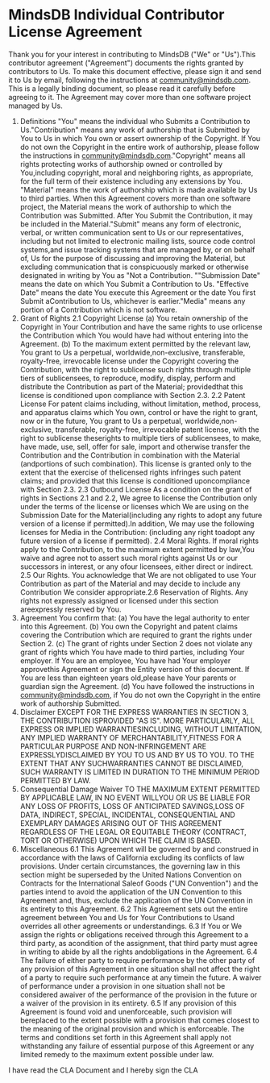# MindsDB Individual Contributor License Agreement
Thank you for your interest in contributing to MindsDB ("We" or "Us").This contributor agreement ("Agreement") documents the rights granted by contributors to Us. To make this document effective, please sign it and send it to Us by email, following the instructions at community@mindsdb.com. This is a legally binding document, so please read it carefully before agreeing to it. The Agreement may cover more than one software project managed by Us.
1. Definitions
"You" means the individual who Submits a Contribution to Us."Contribution" means any work of authorship that is Submitted by You to Us in which You own or assert ownership of the Copyright. If You do not own the Copyright in the entire work of authorship, please follow the instructions in community@mindsdb.com."Copyright" means all rights protecting works of authorship owned or controlled by You,including copyright, moral and neighboring rights, as appropriate, for the full term of their existence including any extensions by You.
"Material" means the work of authorship which is made available by Us to third parties. When this Agreement covers more than one software project, the Material means the work of authorship to which the Contribution was Submitted. After You Submit the Contribution, it may be included in the Material."Submit"  means any form of electronic, verbal, or written communication sent to Us or our representatives, including but not limited to electronic mailing lists, source code control systems,and issue tracking systems that are managed by, or on behalf of, Us for the purpose of discussing and improving the Material, but excluding communication that is conspicuously marked or otherwise designated in writing by You as "Not a Contribution.
""Submission Date" means the date on which You Submit a Contribution to Us.
"Effective Date" means the date You execute this Agreement or the date You first Submit aContribution to Us, whichever is earlier."Media" means any portion of a Contribution which is not software.
2. Grant of Rights
2.1 Copyright License
(a) You retain ownership of the Copyright in Your Contribution and have the same rights to use orlicense the Contribution which You would have had without entering into the Agreement.
(b) To the maximum extent permitted by the relevant law, You grant to Us a perpetual, worldwide,non-exclusive, transferable, royalty-free, irrevocable license under the Copyright covering the Contribution, with the right to sublicense such rights through multiple tiers of sublicensees, to reproduce, modify, display, perform and distribute the Contribution as part of the Material; providedthat this license is conditioned upon compliance with Section 2.3.
2.2 Patent License
For patent claims including, without limitation, method, process, and apparatus claims which You own, control or have the right to grant, now or in the future, You grant to Us a perpetual, worldwide,non-exclusive, transferable, royalty-free, irrevocable patent license, with the right to sublicense theserights to multiple tiers of sublicensees, to make, have made, use, sell, offer for sale, import and otherwise transfer the Contribution and the Contribution in combination with the Material (andportions of such combination). This license is granted only to the extent that the exercise of thelicensed rights infringes such patent claims; and provided that this license is conditioned uponcompliance with Section 2.3.
2.3 Outbound License
As a condition on the grant of rights in Sections 2.1 and 2.2, We agree to license the Contribution only under the terms of the license or licenses which We are using on the Submission Date for the Material(including any rights to adopt any future version of a license if permitted).In addition, We may use the following licenses for Media in the Contribution:  (including any right toadopt any future version of a license if permitted).
2.4 Moral Rights. 
If moral rights apply to the Contribution, to the maximum extent permitted by law,You waive and agree not to assert such moral rights against Us or our successors in interest, or any ofour licensees, either direct or indirect.
2.5 Our Rights. 
You acknowledge that We are not obligated to use Your Contribution as part of the Material and may decide to include any Contribution We consider appropriate.2.6 Reservation of Rights. Any rights not expressly assigned or licensed under this section areexpressly reserved by You.
3. Agreement
You confirm that:
(a) You have the legal authority to enter into this Agreement.
(b) You own the Copyright and patent claims covering the Contribution which are required to grant the rights under Section 2.
(c) The grant of rights under Section 2 does not violate any grant of rights which You have made to third parties, including Your employer.  If You are an employee, You have had Your employer approvethis Agreement or sign the Entity version of this document.  If You are less than eighteen years old,please have Your parents or guardian sign the Agreement.
(d) You have followed the instructions in community@mindsdb.com, if You do not own the Copyright in the entire work of authorship Submitted.
4. Disclaimer
EXCEPT FOR THE EXPRESS WARRANTIES IN SECTION 3, THE CONTRIBUTION ISPROVIDED "AS IS". MORE PARTICULARLY, ALL EXPRESS OR IMPLIED WARRANTIESINCLUDING, WITHOUT LIMITATION, ANY IMPLIED WARRANTY OF MERCHANTABILITY,FITNESS FOR A PARTICULAR PURPOSE AND NON-INFRINGEMENT ARE EXPRESSLYDISCLAIMED BY YOU TO US AND BY US TO YOU. TO THE EXTENT THAT ANY SUCHWARRANTIES CANNOT BE DISCLAIMED, SUCH WARRANTY IS LIMITED IN DURATION
TO THE MINIMUM PERIOD PERMITTED BY LAW.
5. Consequential Damage Waiver
TO THE MAXIMUM EXTENT PERMITTED BY APPLICABLE LAW, IN NO EVENT WILLYOU OR US BE LIABLE FOR ANY LOSS OF PROFITS, LOSS OF ANTICIPATED SAVINGS,LOSS OF DATA, INDIRECT, SPECIAL, INCIDENTAL, CONSEQUENTIAL AND EXEMPLARY DAMAGES ARISING OUT OF THIS AGREEMENT REGARDLESS OF THE LEGAL OR EQUITABLE THEORY (CONTRACT, TORT OR OTHERWISE) UPON WHICH THE CLAIM IS BASED.
6. Miscellaneous
6.1 This Agreement will be governed by and construed in accordance with the laws of California excluding its conflicts of law provisions. Under certain circumstances, the governing law in this section might be superseded by the United Nations Convention on Contracts for the International Saleof Goods ("UN Convention") and the parties intend to avoid the application of the UN Convention to this Agreement and, thus, exclude the application of the UN Convention in its entirety to this Agreement.
6.2 This Agreement sets out the entire agreement between You and Us for Your Contributions to Usand overrides all other agreements or understandings.
6.3  If You or We assign the rights or obligations received through this Agreement to a third party, as acondition of the assignment, that third party must agree in writing to abide by all the rights andobligations in the Agreement.
6.4 The failure of either party to require performance by the other party of any provision of this Agreement in one situation shall not affect the right of a party to require such performance at any timein the future. A waiver of performance under a provision in one situation shall not be considered awaiver of the performance of the provision in the future or a waiver of the provision in its entirety.
6.5 If any provision of this Agreement is found void and unenforceable, such provision will bereplaced to the extent possible with a provision that comes closest to the meaning of the original provision and which is enforceable.  The terms and conditions set forth in this Agreement shall apply not withstanding any failure of essential purpose of this Agreement or any limited remedy to the maximum extent possible under law.

I have read the CLA Document and I hereby sign the CLA
